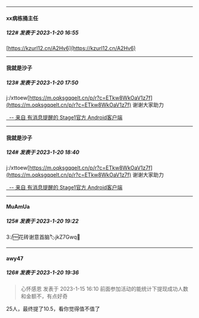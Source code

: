

*****

####  xx病栋捅主任  
##### 122#       发表于 2023-1-20 16:55

[https://kzurl12.cn/A2Hv6](https://kzurl12.cn/A2Hv6)



*****

####  我就是沙子  
##### 123#       发表于 2023-1-20 17:50

j:/xttoew[https://m.oqksgqqelt.cn/p/r?c=ETkw8WkOaV1z7f](https://m.oqksgqqelt.cn/p/r?c=ETkw8WkOaV1z7f)
谢谢大家助力

[  -- 来自 有消息提醒的 Stage1官方 Android客户端](https://www.coolapk.com/apk/140634)



*****

####  我就是沙子  
##### 124#       发表于 2023-1-20 18:40

j:/xttoew[https://m.oqksgqqelt.cn/p/r?c=ETkw8WkOaV1z7f](https://m.oqksgqqelt.cn/p/r?c=ETkw8WkOaV1z7f)
谢谢大家助力

[  -- 来自 有消息提醒的 Stage1官方 Android客户端](https://www.coolapk.com/apk/140634)



*****

####  MuAmUa  
##### 125#       发表于 2023-1-20 19:22

3:/🆓花砖谢意首脑🏷jkZ7Gwq📩



*****

####  awy47  
##### 126#       发表于 2023-1-20 19:36

<blockquote>心怀感恩 发表于 2023-1-15 16:10
前面参加活动的能统计下提现成功人数和金额不，有点好奇</blockquote>
25人，最终提了10.5，看你觉得值不值了

